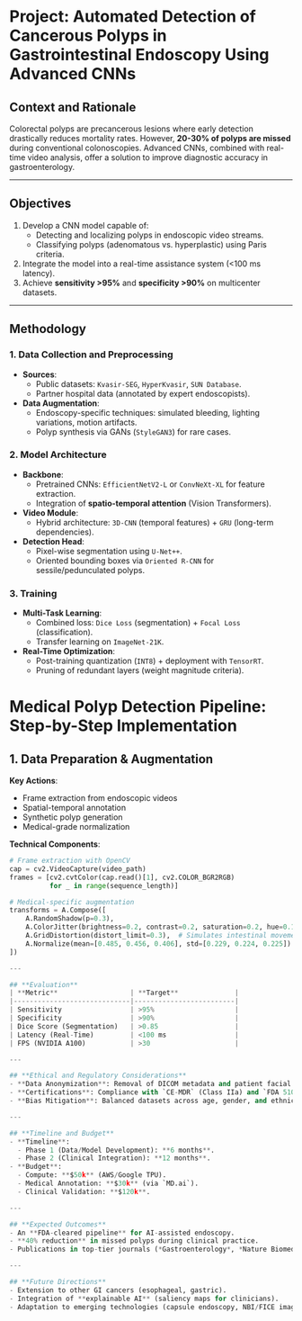 # **Project: Automated Detection of Cancerous Polyps in Gastrointestinal Endoscopy Using Advanced CNNs**

## **Context and Rationale**  
Colorectal polyps are precancerous lesions where early detection drastically reduces mortality rates. However, **20-30% of polyps are missed** during conventional colonoscopies. Advanced CNNs, combined with real-time video analysis, offer a solution to improve diagnostic accuracy in gastroenterology.

---

## **Objectives**  
1. Develop a CNN model capable of:  
   - Detecting and localizing polyps in endoscopic video streams.  
   - Classifying polyps (adenomatous vs. hyperplastic) using Paris criteria.  
2. Integrate the model into a real-time assistance system (<100 ms latency).  
3. Achieve **sensitivity >95%** and **specificity >90%** on multicenter datasets.

---

## **Methodology**  

### **1. Data Collection and Preprocessing**  
- **Sources**:  
  - Public datasets: `Kvasir-SEG`, `HyperKvasir`, `SUN Database`.  
  - Partner hospital data (annotated by expert endoscopists).  
- **Data Augmentation**:  
  - Endoscopy-specific techniques: simulated bleeding, lighting variations, motion artifacts.  
  - Polyp synthesis via GANs (`StyleGAN3`) for rare cases.  

### **2. Model Architecture**  
- **Backbone**:  
  - Pretrained CNNs: `EfficientNetV2-L` or `ConvNeXt-XL` for feature extraction.  
  - Integration of **spatio-temporal attention** (Vision Transformers).  
- **Video Module**:  
  - Hybrid architecture: `3D-CNN` (temporal features) + `GRU` (long-term dependencies).  
- **Detection Head**:  
  - Pixel-wise segmentation using `U-Net++`.  
  - Oriented bounding boxes via `Oriented R-CNN` for sessile/pedunculated polyps.  

### **3. Training**  
- **Multi-Task Learning**:  
  - Combined loss: `Dice Loss` (segmentation) + `Focal Loss` (classification).  
  - Transfer learning on `ImageNet-21K`.  
- **Real-Time Optimization**:  
  - Post-training quantization (`INT8`) + deployment with `TensorRT`.  
  - Pruning of redundant layers (weight magnitude criteria).
 
# Medical Polyp Detection Pipeline: Step-by-Step Implementation

## 1. **Data Preparation & Augmentation**
**Key Actions**:
- Frame extraction from endoscopic videos
- Spatial-temporal annotation
- Synthetic polyp generation
- Medical-grade normalization

**Technical Components**:
```python
# Frame extraction with OpenCV
cap = cv2.VideoCapture(video_path)
frames = [cv2.cvtColor(cap.read()[1], cv2.COLOR_BGR2RGB) 
          for _ in range(sequence_length)]

# Medical-specific augmentation
transforms = A.Compose([
    A.RandomShadow(p=0.3),
    A.ColorJitter(brightness=0.2, contrast=0.2, saturation=0.2, hue=0.1),
    A.GridDistortion(distort_limit=0.3),  # Simulates intestinal movement
    A.Normalize(mean=[0.485, 0.456, 0.406], std=[0.229, 0.224, 0.225])
])

---

## **Evaluation**  
| **Metric**                  | **Target**              |  
|-----------------------------|-------------------------|  
| Sensitivity                 | >95%                    |  
| Specificity                 | >90%                    |  
| Dice Score (Segmentation)   | >0.85                   |  
| Latency (Real-Time)         | <100 ms                 |  
| FPS (NVIDIA A100)           | >30                     |  

---

## **Ethical and Regulatory Considerations**  
- **Data Anonymization**: Removal of DICOM metadata and patient facial blurring.  
- **Certifications**: Compliance with `CE-MDR` (Class IIa) and `FDA 510(k)` standards.  
- **Bias Mitigation**: Balanced datasets across age, gender, and ethnicity.  

---

## **Timeline and Budget**  
- **Timeline**:  
  - Phase 1 (Data/Model Development): **6 months**.  
  - Phase 2 (Clinical Integration): **12 months**.  
- **Budget**:  
  - Compute: **$50k** (AWS/Google TPU).  
  - Medical Annotation: **$30k** (via `MD.ai`).  
  - Clinical Validation: **$120k**.  

---

## **Expected Outcomes**  
- An **FDA-cleared pipeline** for AI-assisted endoscopy.  
- **40% reduction** in missed polyps during clinical practice.  
- Publications in top-tier journals (*Gastroenterology*, *Nature Biomedical Engineering*).  

---

## **Future Directions**  
- Extension to other GI cancers (esophageal, gastric).  
- Integration of **explainable AI** (saliency maps for clinicians).  
- Adaptation to emerging technologies (capsule endoscopy, NBI/FICE imaging).  
